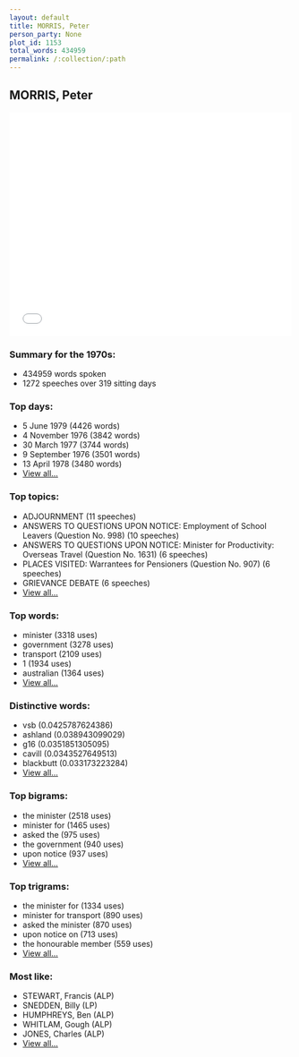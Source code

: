 ```yaml
---
layout: default
title: MORRIS, Peter
person_party: None
plot_id: 1153
total_words: 434959
permalink: /:collection/:path
---
```


## MORRIS, Peter

<iframe width="100%" height="400" frameborder="0" scrolling="no" src="//plot.ly/~wragge/1153.embed"></iframe>


### Summary for the 1970s:

* 434959 words spoken
* 1272 speeches over 319 sitting days


### Top days:

* 5 June 1979 (4426 words)
* 4 November 1976 (3842 words)
* 30 March 1977 (3744 words)
* 9 September 1976 (3501 words)
* 13 April 1978 (3480 words)
* [View all...](days/)


### Top topics:

* ADJOURNMENT (11 speeches)
* ANSWERS TO QUESTIONS UPON NOTICE: Employment of School Leavers (Question No. 998) (10 speeches)
* ANSWERS TO QUESTIONS UPON NOTICE: Minister for Productivity: Overseas Travel (Question No. 1631) (6 speeches)
* PLACES VISITED: Warrantees for Pensioners (Question No. 907) (6 speeches)
* GRIEVANCE DEBATE (6 speeches)
* [View all...](topics/)


### Top words:

* minister (3318 uses)
* government (3278 uses)
* transport (2109 uses)
* 1 (1934 uses)
* australian (1364 uses)
* [View all...](words/)


### Distinctive words:

* vsb (0.0425787624386)
* ashland (0.038943099029)
* g16 (0.0351851305095)
* cavill (0.0343527649513)
* blackbutt (0.033173223284)
* [View all...](sig_words/)


### Top bigrams:

* the minister (2518 uses)
* minister for (1465 uses)
* asked the (975 uses)
* the government (940 uses)
* upon notice (937 uses)
* [View all...](bigrams/)


### Top trigrams:

* the minister for (1334 uses)
* minister for transport (890 uses)
* asked the minister (870 uses)
* upon notice on (713 uses)
* the honourable member (559 uses)
* [View all...](trigrams/)


### Most like:

* STEWART, Francis (ALP)
* SNEDDEN, Billy (LP)
* HUMPHREYS, Ben (ALP)
* WHITLAM, Gough (ALP)
* JONES, Charles (ALP)
* [View all...](similarities/)

